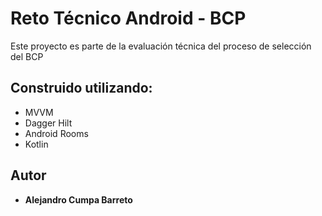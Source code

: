 # Reto Técnico Android - BCP
Este proyecto es parte de la evaluación técnica del proceso de selección del BCP

## Construido utilizando: 
* MVVM
* Dagger Hilt
* Android Rooms
* Kotlin


## Autor
* **Alejandro Cumpa Barreto**
